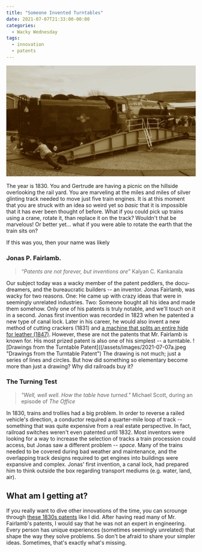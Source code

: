 ```yaml
---
title: "Someone Invented Turntables"
date: 2021-07-07T21:33:00-00:00
categories:
  - Wacky Wednesday
tags:
  - innovation
  - patents
---
```


![Someone Invented Turntables](/assets/images/2021-07-07.jpeg "Someone Invented Turntables")

The year is 1830.  You and Gertrude are having a picnic on the hillside overlooking the rail yard.  You are marveling at the miles and miles of silver glinting track needed to move just five train engines.  It is at this moment that you are struck with an idea so weird yet so *basic* that it is impossible that it has ever been thought of before.  What if you could pick up trains using a crane, rotate it, than replace it on the track?  Wouldn't that be marvelous!  Or better yet... what if you were able to rotate the earth that the train sits on?

If this was you, then your name was likely

### Jonas P. Fairlamb.
> *“Patents are not forever, but inventions are”*
> Kalyan C. Kankanala

Our subject today was a wacky member of the patent peddlers, the docu-dreamers, and the bureaucratic builders -- an inventor.  Jonas Fairlamb, was wacky for two reasons.  One: He came up with crazy ideas that were in seemingly unrelated industries.  Two: Someone bought all his idea and made them somehow.  Only one of his patents is truly notable, and we'll touch on it in a second.  Jonas first invention was recorded in 1823 when he patented a new type of canal lock. Later in his career, he would also invent a new method of cutting crackers (1831) and [a machine that splits an entire hide for leather (1847)](http://genealogytrails.com/del/patents.html).  However, these are not the patents that Mr. Fairlamb is known for.  His most prized patent is also one of his simplest -- a turntable.
![Drawings from the Turntable Patent]((/assets/images/2021-07-07a.jpeg "Drawings from the Turntable Patent")
The drawing is not much; just a series of lines and circles. But how did something so elementary become more than just a drawing?  Why did railroads buy it?

### The Turning Test
> *"Well, well well. How the table have turned."*
> Michael Scott, during an episode of *The Office*

In 1830, trains and trollies had a big problem.  In order to reverse a railed vehicle's direction, a conductor required a quarter-mile loop of track -- something that was quite expensive from a real estate perspective.  In fact, railroad switches weren't even patented until 1832.  Most inventors were looking for a way to increase the selection of tracks a train procession could access, but Jonas saw a different problem -- *space*.  Many of the trains needed to be covered during bad weather and maintenance, and the overlapping track designs required to get engines into buildings were expansive and complex.  Jonas' first invention, a canal lock, had prepared him to think outside the box regarding transport mediums (e.g. water, land, air).  

## What am I getting at?
If you really want to dive other innovations of the time, you can scrounge through [these 1830s patents](https://hdl.handle.net/2027/loc.ark:/13960/t4fn21t1w) like I did. After having read many of Mr. Fairlamb's patents, I would say that he was not an expert in engineering.  Every person has unique experiences (sometimes seemingly unrelated) that shape the way they solve problems.  So don't be afraid to share your simpler ideas.  Sometimes, that's exactly what's missing.
